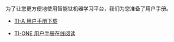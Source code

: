 为了让您更方便地使用智能钛机器学习平台，我们为您准备了用户手册。

- [TI-A 用户手册下载](https://docs.qq.com/doc/BgxvyZ3TIsXy3omvng0N54LQ45QTpU1rIw3A2)

- [TI-ONE 用户手册在线阅读](https://docs.qq.com/doc/BgxvyZ3TIsXy3Pfdr33F6D7P4aHN1Z0PyqyG0)